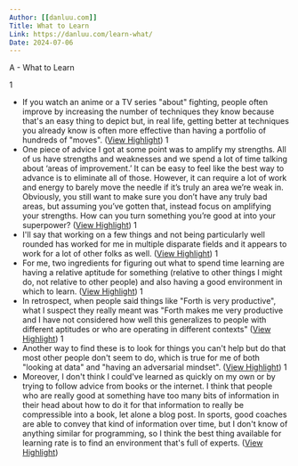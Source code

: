 ```yaml
---
Author: [[danluu.com]]
Title: What to Learn
Link: https://danluu.com/learn-what/
Date: 2024-07-06
---
```

A - What to Learn

1
- If you watch an anime or a TV series "about" fighting, people often improve by increasing the number of techniques they know because that's an easy thing to depict but, in real life, getting better at techniques you already know is often more effective than having a portfolio of hundreds of "moves". ([View Highlight](https://instapaper.com/read/1511462467/19727216))
1
- One piece of advice I got at some point was to amplify my strengths. All of us have strengths and weaknesses and we spend a lot of time talking about ‘areas of improvement.’ It can be easy to feel like the best way to advance is to eliminate all of those. However, it can require a lot of work and energy to barely move the needle if it’s truly an area we’re weak in. Obviously, you still want to make sure you don’t have any truly bad areas, but assuming you’ve gotten that, instead focus on amplifying your strengths. How can you turn something you’re good at into your superpower? ([View Highlight](https://instapaper.com/read/1511462467/19727218))
1
- I'll say that working on a few things and not being particularly well rounded has worked for me in multiple disparate fields and it appears to work for a lot of other folks as well. ([View Highlight](https://instapaper.com/read/1511462467/19727221))
1
- For me, two ingredients for figuring out what to spend time learning are having a relative aptitude for something (relative to other things I might do, not relative to other people) and also having a good environment in which to learn. ([View Highlight](https://instapaper.com/read/1511462467/19727222))
1
- In retrospect, when people said things like "Forth is very productive", what I suspect they really meant was "Forth makes me very productive and I have not considered how well this generalizes to people with different aptitudes or who are operating in different contexts" ([View Highlight](https://instapaper.com/read/1511462467/19727224))
1
- Another way to find these is to look for things you can't help but do that most other people don't seem to do, which is true for me of both "looking at data" and "having an adversarial mindset". ([View Highlight](https://instapaper.com/read/1511462467/19727225))
1
- Moreover, I don't think I could've learned as quickly on my own or by trying to follow advice from books or the internet. I think that people who are really good at something have too many bits of information in their head about how to do it for that information to really be compressible into a book, let alone a blog post. In sports, good coaches are able to convey that kind of information over time, but I don't know of anything similar for programming, so I think the best thing available for learning rate is to find an environment that's full of experts. ([View Highlight](https://instapaper.com/read/1511462467/19727230))
